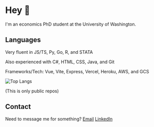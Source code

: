 # Hey 👋
I'm an economics PhD student at the University of Washington.

## Languages
Very fluent in JS/TS, Py, Go, R, and STATA 

Also experienced with C#, HTML, CSS, Java, and Git

Frameworks/Tech: Vue, Vite, Express, Vercel, Heroku, AWS, and GCS 

![Top Langs](https://github-readme-stats.vercel.app/api/top-langs/?username=TAJ4K&theme=tokyonight)

(This is only public repos)

## Contact
Need to message me for something? 
[Email](mailto:kobe@joltindustries.fish)
[LinkedIn](https://www.linkedin.com/in/jolt)
